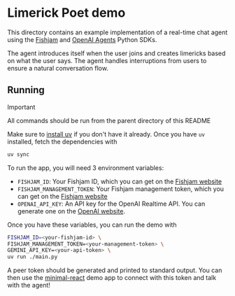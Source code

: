 # Limerick Poet demo

This directory contains an example implementation of a real-time chat agent using the [Fishjam](https://fishjam.io) and [OpenAI Agents](https://github.com/openai/openai-agents-python) Python SDKs.

The agent introduces itself when the user joins and creates limericks based on what the user says.
The agent handles interruptions from users to ensure a natural conversation flow.

## Running

> [!IMPORTANT]
> All commands should be run from the parent directory of this README

Make sure to [install uv](https://docs.astral.sh/uv/getting-started/installation/) if you don't have it already.
Once you have `uv` installed, fetch the dependencies with

```bash
uv sync
```

To run the app, you will need 3 environment variables:

- `FISHJAM_ID`: Your Fishjam ID, which you can get on the [Fishjam website](https://fishjam.io/app)
- `FISHJAM_MANAGEMENT_TOKEN`: Your Fishjam management token, which you can get on the [Fishjam website](https://fishjam.io/app)
- `OPENAI_API_KEY`: An API key for the OpenAI Realtime API. You can generate one on the [OpenAI website](https://platform.openai.com/api-keys).

Once you have these variables, you can run the demo with

```bash
FISHJAM_ID=<your-fishjam-id> \
FISHJAM_MANAGEMENT_TOKEN=<your-management-token> \
GEMINI_API_KEY=<your-api-token> \
uv run ./main.py
```

A peer token should be generated and printed to standard output.
You can then use the [minimal-react](https://github.com/fishjam-cloud/web-client-sdk/tree/main/examples/react-client)
demo app to connect with this token and talk with the agent!
